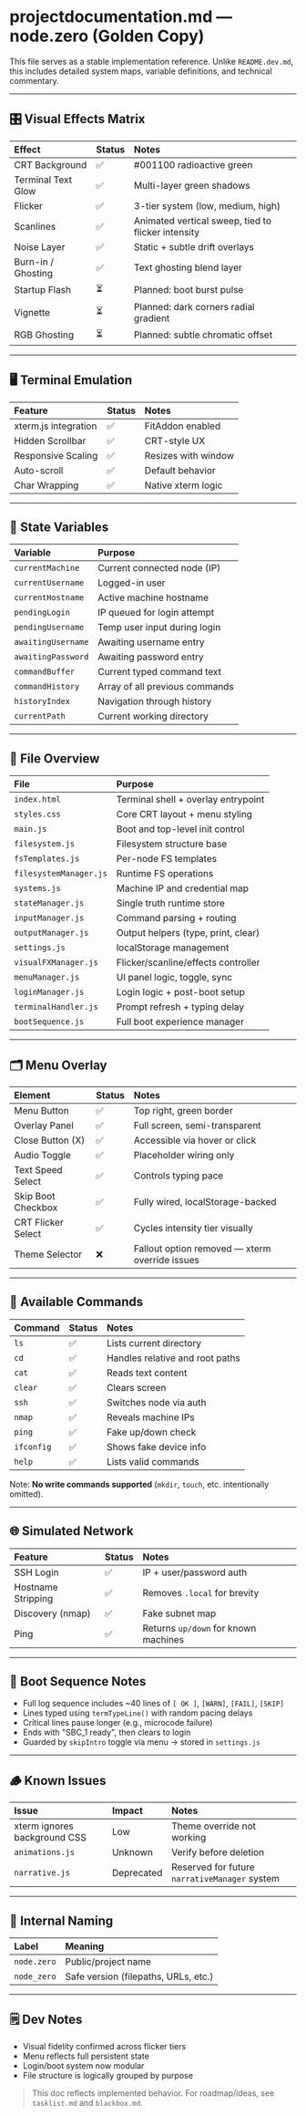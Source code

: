 # projectdocumentation.md — node.zero (Golden Copy)

This file serves as a stable implementation reference. Unlike `README.dev.md`, this includes detailed system maps, variable definitions, and technical commentary.

---

## 🎛️ Visual Effects Matrix

| Effect | Status | Notes |
|:------|:------|:------|
| CRT Background | ✅ | #001100 radioactive green |
| Terminal Text Glow | ✅ | Multi-layer green shadows |
| Flicker | ✅ | 3-tier system (low, medium, high) |
| Scanlines | ✅ | Animated vertical sweep, tied to flicker intensity |
| Noise Layer | ✅ | Static + subtle drift overlays |
| Burn-in / Ghosting | ✅ | Text ghosting blend layer |
| Startup Flash | ⏳ | Planned: boot burst pulse |
| Vignette | ⏳ | Planned: dark corners radial gradient |
| RGB Ghosting | ⏳ | Planned: subtle chromatic offset |

---

## 🖥️ Terminal Emulation

| Feature | Status | Notes |
|:--------|:-------|:------|
| xterm.js integration | ✅ | FitAddon enabled |
| Hidden Scrollbar | ✅ | CRT-style UX |
| Responsive Scaling | ✅ | Resizes with window |
| Auto-scroll | ✅ | Default behavior |
| Char Wrapping | ✅ | Native xterm logic |

---

## 🧠 State Variables

| Variable | Purpose |
|:---------|:--------|
| `currentMachine` | Current connected node (IP) |
| `currentUsername` | Logged-in user |
| `currentHostname` | Active machine hostname |
| `pendingLogin` | IP queued for login attempt |
| `pendingUsername` | Temp user input during login |
| `awaitingUsername` | Awaiting username entry |
| `awaitingPassword` | Awaiting password entry |
| `commandBuffer` | Current typed command text |
| `commandHistory` | Array of all previous commands |
| `historyIndex` | Navigation through history |
| `currentPath` | Current working directory |

---

## 📁 File Overview

| File | Purpose |
|:-----|:--------|
| `index.html` | Terminal shell + overlay entrypoint |
| `styles.css` | Core CRT layout + menu styling |
| `main.js` | Boot and top-level init control |
| `filesystem.js` | Filesystem structure base |
| `fsTemplates.js` | Per-node FS templates |
| `filesystemManager.js` | Runtime FS operations |
| `systems.js` | Machine IP and credential map |
| `stateManager.js` | Single truth runtime store |
| `inputManager.js` | Command parsing + routing |
| `outputManager.js` | Output helpers (type, print, clear) |
| `settings.js` | localStorage management |
| `visualFXManager.js` | Flicker/scanline/effects controller |
| `menuManager.js` | UI panel logic, toggle, sync |
| `loginManager.js` | Login logic + post-boot setup |
| `terminalHandler.js` | Prompt refresh + typing delay |
| `bootSequence.js` | Full boot experience manager |

---

## 🗂️ Menu Overlay

| Element | Status | Notes |
|:--------|:-------|:------|
| Menu Button | ✅ | Top right, green border |
| Overlay Panel | ✅ | Full screen, semi-transparent |
| Close Button (X) | ✅ | Accessible via hover or click |
| Audio Toggle | ✅ | Placeholder wiring only |
| Text Speed Select | ✅ | Controls typing pace |
| Skip Boot Checkbox | ✅ | Fully wired, localStorage-backed |
| CRT Flicker Select | ✅ | Cycles intensity tier visually |
| Theme Selector | ❌ | Fallout option removed — xterm override issues |

---

## 🔧 Available Commands

| Command | Status | Notes |
|:--------|:-------|:------|
| `ls` | ✅ | Lists current directory |
| `cd` | ✅ | Handles relative and root paths |
| `cat` | ✅ | Reads text content |
| `clear` | ✅ | Clears screen |
| `ssh` | ✅ | Switches node via auth |
| `nmap` | ✅ | Reveals machine IPs |
| `ping` | ✅ | Fake up/down check |
| `ifconfig` | ✅ | Shows fake device info |
| `help` | ✅ | Lists valid commands |

Note: **No write commands supported** (`mkdir`, `touch`, etc. intentionally omitted).

---

## 🌐 Simulated Network

| Feature | Status | Notes |
|:--------|:-------|:------|
| SSH Login | ✅ | IP + user/password auth |
| Hostname Stripping | ✅ | Removes `.local` for brevity |
| Discovery (nmap) | ✅ | Fake subnet map |
| Ping | ✅ | Returns `up/down` for known machines |

---

## 🧪 Boot Sequence Notes

- Full log sequence includes ~40 lines of `[ OK ]`, `[WARN]`, `[FAIL]`, `[SKIP]`
- Lines typed using `termTypeLine()` with random pacing delays
- Critical lines pause longer (e.g., microcode failure)
- Ends with "SBC_1 ready", then clears to login
- Guarded by `skipIntro` toggle via menu → stored in `settings.js`

---

## 🪵 Known Issues

| Issue | Impact | Notes |
|:------|:-------|:------|
| xterm ignores background CSS | Low | Theme override not working |
| `animations.js` | Unknown | Verify before deletion |
| `narrative.js` | Deprecated | Reserved for future `narrativeManager` system |

---

## 🧭 Internal Naming

| Label | Meaning |
|:------|:--------|
| `node.zero` | Public/project name |
| `node_zero` | Safe version (filepaths, URLs, etc.) |

---

## 🗒️ Dev Notes

- Visual fidelity confirmed across flicker tiers
- Menu reflects full persistent state
- Login/boot system now modular
- File structure is logically grouped by purpose

> This doc reflects implemented behavior. For roadmap/ideas, see `tasklist.md` and `blackbox.md`.

